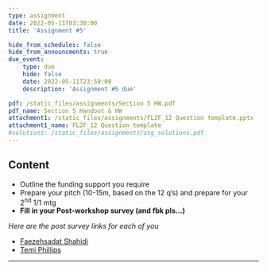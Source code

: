```yaml
---
type: assignment
date: 2022-05-11T03:30:00
title: 'Assignment #5'

hide_from_schedules: false
hide_from_announcments: true
due_event:
    type: due
    hide: false
    date: 2022-05-11T23:59:00
    description: 'Assignment #5 due'

pdf: /static_files/assignments/Section 5 HW.pdf
pdf_name: Section 5 Handout & HW
attachment1: /static_files/assignments/FL2F_12 Question template.pptx
attachment1_name: FL2F_12 Question template
#solutions: /static_files/assignments/asg_solutions.pdf
---
```

## Content
- Outline the funding support you require
- Prepare your pitch (10-15m, based on the 12 q’s) and prepare for your 2<sup>nd</sup>  1/1 mtg
- **Fill in your Post-workshop survey (and fbk pls…)**

*Here are the post survey links for each of you*

* [Faezehsadat Shahidi](https://docs.google.com/forms/d/e/1FAIpQLScWIN5lhofo_oWnj-VGSh7d9utbhHlDbztSQh1E8X8LaEon8w/viewform?usp=pp_url&entry.869625901=Faezehsadat+Shahidi&entry.1220746822=3&entry.409942551=5&entry.1180592231=5&entry.634029065=3&entry.1403057639=5&entry.680448366=5&entry.2110551328=5&entry.76943170=5&entry.849378793=4&entry.1641515166=5)
* [Temi Phillips](https://docs.google.com/forms/d/e/1FAIpQLScWIN5lhofo_oWnj-VGSh7d9utbhHlDbztSQh1E8X8LaEon8w/viewform?usp=pp_url&entry.869625901=Temi+Phillips&entry.1220746822=2&entry.409942551=4&entry.1180592231=3&entry.634029065=1&entry.1403057639=3&entry.680448366=2&entry.2110551328=1&entry.76943170=4&entry.849378793=3&entry.1641515166=3)

---